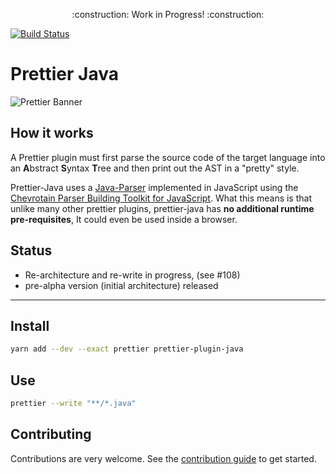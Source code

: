 <p align="center">
    :construction: Work in Progress! :construction:
</p>

[![Build Status](https://travis-ci.org/jhipster/prettier-java.svg?branch=master)](https://travis-ci.org/jhipster/prettier-java)

# Prettier Java

![Prettier Banner](https://raw.githubusercontent.com/prettier/prettier-logo/master/images/prettier-banner-light.png)

## How it works

A Prettier plugin must first parse the source code of the target language
into an **A**bstract **S**yntax **T**ree and then print out the AST in a "pretty" style.

Prettier-Java uses a [Java-Parser](./packages/java-parser) implemented in JavaScript using the
[Chevrotain Parser Building Toolkit for JavaScript](https://github.com/SAP/chevrotain).
What this means is that unlike many other prettier plugins, prettier-java has **no additional runtime pre-requisites**,
It could even be used inside a browser.

## Status

- Re-architecture and re-write in progress, (see #108)
- pre-alpha version (initial architecture) released

---

## Install

```bash
yarn add --dev --exact prettier prettier-plugin-java
```

## Use

```bash
prettier --write "**/*.java"
```

## Contributing

Contributions are very welcome.
See the [contribution guide](./CONTRIBUTING.md) to get started.
